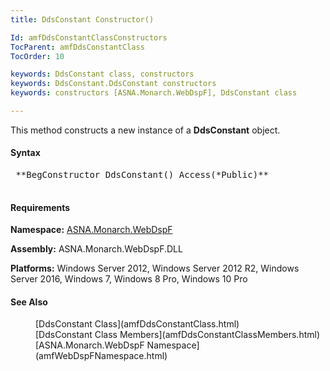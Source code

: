 ```yaml
---
title: DdsConstant Constructor()

Id: amfDdsConstantClassConstructors
TocParent: amfDdsConstantClass
TocOrder: 10

keywords: DdsConstant class, constructors
keywords: DdsConstant.DdsConstant constructors
keywords: constructors [ASNA.Monarch.WebDspF], DdsConstant class

---
```


This method constructs a new instance of a **DdsConstant** object.

#### Syntax
<pre class="syntax"> **BegConstructor DdsConstant() Access(*Public)** 
      </pre>

#### Requirements
**Namespace:** [ASNA.Monarch.WebDspF](amfWebDspFNamespace.html)

**Assembly:** ASNA.Monarch.WebDspF.DLL

**Platforms:** Windows Server 2012, Windows Server 2012 R2, Windows Server 2016, Windows 7, Windows 8 Pro, Windows 10 Pro

#### See Also
<dl>
        <dd>[DdsConstant Class](amfDdsConstantClass.html)</dd>
        <dd>[DdsConstant Class Members](amfDdsConstantClassMembers.html)</dd>
        <dd>[ASNA.Monarch.WebDspF Namespace](amfWebDspFNamespace.html)</dd>
</dl>

